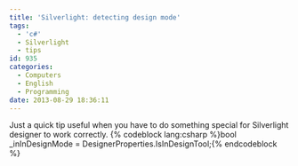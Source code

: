 ```yaml
---
title: 'Silverlight: detecting design mode'
tags:
  - 'c#'
  - Silverlight
  - tips
id: 935
categories:
  - Computers
  - English
  - Programming
date: 2013-08-29 18:36:11
---
```


Just a quick tip useful when you have to do something special for Silverlight designer to work correctly.
{% codeblock lang:csharp %}bool _inInDesignMode = DesignerProperties.IsInDesignTool;{% endcodeblock %}
